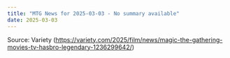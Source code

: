 ```yaml
---
title: "MTG News for 2025-03-03 - No summary available"
date: 2025-03-03
---
```




Source: Variety (https://variety.com/2025/film/news/magic-the-gathering-movies-tv-hasbro-legendary-1236299642/)
